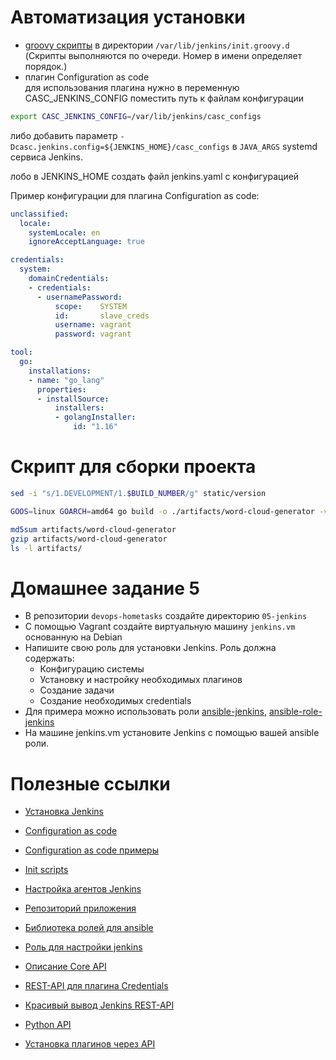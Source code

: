 # Автоматизация установки

- [groovy скрипты](auto/scripts/02-admin-user.groovy) в директории `/var/lib/jenkins/init.groovy.d` (Скрипты выполняются по очереди. Номер в имени определяет порядок.)
- плагин Configuration as code<br>
для использования плагина нужно в переменную CASC_JENKINS_CONFIG поместить путь к файлам конфигурации <br>
```bash
export CASC_JENKINS_CONFIG=/var/lib/jenkins/casc_configs
```
либо добавить параметр `-Dcasc.jenkins.config=${JENKINS_HOME}/casc_configs` в `JAVA_ARGS` systemd сервиса Jenkins.

лобо в JENKINS_HOME создать файл jenkins.yaml с конфигурацией

Пример конфигурации для плагина Configuration as code:

```yml
unclassified:
  locale:
    systemLocale: en
    ignoreAcceptLanguage: true

credentials:
  system:
    domainCredentials:
    - credentials:
      - usernamePassword:
          scope:    SYSTEM
          id:       slave_creds
          username: vagrant
          password: vagrant

tool:
  go:
    installations:
    - name: "go_lang"
      properties:
      - installSource:
          installers:
          - golangInstaller:
              id: "1.16"
```


# Скрипт для сборки проекта

```bash
sed -i "s/1.DEVELOPMENT/1.$BUILD_NUMBER/g" static/version

GOOS=linux GOARCH=amd64 go build -o ./artifacts/word-cloud-generator -v 

md5sum artifacts/word-cloud-generator
gzip artifacts/word-cloud-generator
ls -l artifacts/
```

# Домашнее задание 5

- В репозитории `devops-hometasks` создайте директорию `05-jenkins`
- C помощью Vagrant создайте виртуальную машину `jenkins.vm` основанную на Debian
- Напишите свою роль для установки Jenkins. Роль должна содержать:
  - Конфигурацию системы
  - Установку и настройку необходимых плагинов
  - Создание задачи
  - Создание необходимых credentials
- Для примера можно использовать роли [ansible-jenkins](https://github.com/emmetog/ansible-jenkins), [ansible-role-jenkins](https://github.com/geerlingguy/ansible-role-jenkins)
- На машине jenkins.vm установите Jenkins с помощью вашей ansible роли. 

# Полезные ссылки

- [Установка Jenkins](https://jenkins.io/doc/book/installing/)

- [Configuration as code](https://plugins.jenkins.io/configuration-as-code/)
- [Configuration as code примеры](https://github.com/jenkinsci/configuration-as-code-plugin/blob/master/demos/README.adoc)
- [Init scripts](https://github.com/roboshop-jenkins/jenkins/tree/master/init-scripts)

- [Настройка агентов Jenkins](https://kamaok.org.ua/?p=2929)
- [Репозиторий приложения](https://github.com/wickett/word-cloud-generator)
- [Библиотека ролей для ansible](https://galaxy.ansible.com)
- [Роль для настройки jenkins](https://github.com/emmetog/ansible-jenkins)
  
- [Описание Core API](https://wiki.jenkins.io/display/JENKINS/Remote+access+API)
- [REST-API для плагина Credentials](https://support.cloudbees.com/hc/en-us/articles/360030526992-How-to-manage-Credentials-via-the-REST-API)
- [Красивый вывод Jenkins REST-API](http://automation-remarks.com/kak-prruchit-jenkins-api/)
- [Python API](https://jenkinsapi.readthedocs.io/en/latest/using_jenkinsapi.html)
- [Установка плагинов через API](https://www.anycodings.com/1questions/1072214/how-to-install-plugins-in-jenkins-with-the-help-of-jenkins-remote-access-api)
